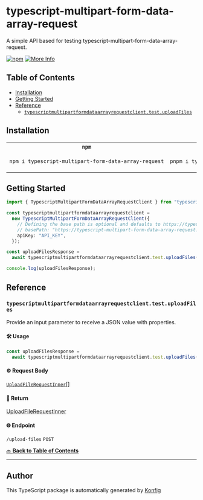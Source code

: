 # typescript-multipart-form-data-array-request<a id="typescript-multipart-form-data-array-request"></a>

A simple API based for testing typescript-multipart-form-data-array-request.

[![npm](https://img.shields.io/badge/npm-v1.0.0-blue)](https://www.npmjs.com/package/typescript-multipart-form-data-array-request/v/1.0.0)
[![More Info](https://img.shields.io/badge/More%20Info-Click%20Here-orange)](http://example.com/support)

## Table of Contents<a id="table-of-contents"></a>

<!-- toc -->

- [Installation](#installation)
- [Getting Started](#getting-started)
- [Reference](#reference)
  * [`typescriptmultipartformdataarrayrequestclient.test.uploadFiles`](#typescriptmultipartformdataarrayrequestclienttestuploadfiles)

<!-- tocstop -->

## Installation<a id="installation"></a>

<table>
<tr>
<th width="292px"><code>npm</code></th>
<th width="293px"><code>pnpm</code></th>
<th width="292px"><code>yarn</code></th>
</tr>
<tr>
<td>

```bash
npm i typescript-multipart-form-data-array-request
```

</td>
<td>

```bash
pnpm i typescript-multipart-form-data-array-request
```

</td>
<td>

```bash
yarn add typescript-multipart-form-data-array-request
```

</td>
</tr>
</table>

## Getting Started<a id="getting-started"></a>

```typescript
import { TypescriptMultipartFormDataArrayRequestClient } from "typescript-multipart-form-data-array-request";

const typescriptmultipartformdataarrayrequestclient =
  new TypescriptMultipartFormDataArrayRequestClient({
    // Defining the base path is optional and defaults to https://typescript-multipart-form-data-array-request.konfigthis.com
    // basePath: "https://typescript-multipart-form-data-array-request.konfigthis.com",
    apiKey: "API_KEY",
  });

const uploadFilesResponse =
  await typescriptmultipartformdataarrayrequestclient.test.uploadFiles([{}]);

console.log(uploadFilesResponse);
```

## Reference<a id="reference"></a>


### `typescriptmultipartformdataarrayrequestclient.test.uploadFiles`<a id="typescriptmultipartformdataarrayrequestclienttestuploadfiles"></a>

Provide an input parameter to receive a JSON value with properties.

#### 🛠️ Usage<a id="🛠️-usage"></a>

```typescript
const uploadFilesResponse =
  await typescriptmultipartformdataarrayrequestclient.test.uploadFiles([{}]);
```

#### ⚙️ Request Body<a id="⚙️-request-body"></a>

[`UploadFileRequestInner`](./models/upload-file-request-inner.ts)[]

#### 🔄 Return<a id="🔄-return"></a>

[UploadFileRequestInner](./models/upload-file-request-inner.ts)

#### 🌐 Endpoint<a id="🌐-endpoint"></a>

`/upload-files` `POST`

[🔙 **Back to Table of Contents**](#table-of-contents)

---


## Author<a id="author"></a>
This TypeScript package is automatically generated by [Konfig](https://konfigthis.com)
